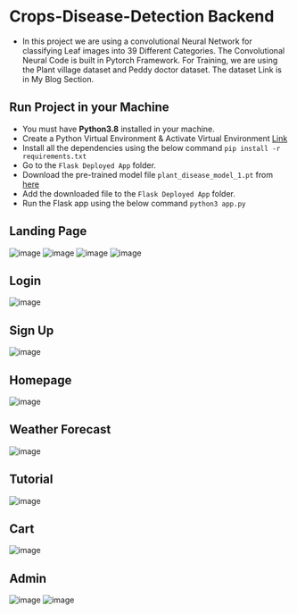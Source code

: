 # Crops-Disease-Detection Backend
* In this project we are using a convolutional Neural Network for classifying Leaf images into 39 Different Categories. The Convolutional Neural Code is built in Pytorch Framework. For Training, we are using the Plant village dataset and Peddy doctor dataset. The dataset Link is in My Blog Section.

## Run Project in your Machine
* You must have **Python3.8** installed in your machine.
* Create a Python Virtual Environment & Activate Virtual Environment [Link](https://docs.python.org/3/tutorial/venv.html)
* Install all the dependencies using the below command
    `pip install -r requirements.txt`
* Go to the `Flask Deployed App` folder.
* Download the pre-trained model file `plant_disease_model_1.pt` from [here](https://drive.google.com/drive/u/0/folders/1yAGRCTtDZCCjhgf5uUrMtM3BGQeeLgQX)
* Add the downloaded file to the `Flask Deployed App` folder.
* Run the Flask app using the below command `python3 app.py`
  
## Landing Page
![image](https://github.com/asifbhuiyann/A-Digital-Ecosystem-with-AI-powered-Disease-Detection-and-Pesticide-Recommendations/assets/67231225/a87edb15-bcd7-4aec-9130-9090d92e8e83)
![image](https://github.com/asifbhuiyann/A-Digital-Ecosystem-with-AI-powered-Disease-Detection-and-Pesticide-Recommendations/assets/67231225/4ee38ea2-0c91-4812-8e08-1e3663f33f99)
![image](https://github.com/asifbhuiyann/A-Digital-Ecosystem-with-AI-powered-Disease-Detection-and-Pesticide-Recommendations/assets/67231225/ab2f010c-ade4-4f76-b4c8-86e9e7357bea)
![image](https://github.com/asifbhuiyann/A-Digital-Ecosystem-with-AI-powered-Disease-Detection-and-Pesticide-Recommendations/assets/67231225/f55573b8-cb73-429b-bcf7-6bce6c2221f3)

## Login
![image](https://github.com/asifbhuiyann/A-Digital-Ecosystem-with-AI-powered-Disease-Detection-and-Pesticide-Recommendations/assets/67231225/bb52d895-0cbf-427d-8983-5bfed0883086)

## Sign Up
![image](https://github.com/asifbhuiyann/A-Digital-Ecosystem-with-AI-powered-Disease-Detection-and-Pesticide-Recommendations/assets/67231225/d9ea9e3d-2de5-4341-8ee9-aada0546b74b)

## Homepage
![image](https://github.com/asifbhuiyann/A-Digital-Ecosystem-with-AI-powered-Disease-Detection-and-Pesticide-Recommendations/assets/67231225/65691d42-1f4f-4c3d-8394-1f5b42f87dd9)

## Weather Forecast
![image](https://github.com/asifbhuiyann/A-Digital-Ecosystem-with-AI-powered-Disease-Detection-and-Pesticide-Recommendations/assets/67231225/aaa1fb59-e673-4872-8885-475037efe68c)

## Tutorial
![image](https://github.com/asifbhuiyann/A-Digital-Ecosystem-with-AI-powered-Disease-Detection-and-Pesticide-Recommendations/assets/67231225/07c3df2a-f370-4901-b684-3cf5f941f8d1)

## Cart
![image](https://github.com/asifbhuiyann/A-Digital-Ecosystem-with-AI-powered-Disease-Detection-and-Pesticide-Recommendations/assets/67231225/034b65dd-5ac7-47bf-b17f-11c45f474e5e)

## Admin
![image](https://github.com/asifbhuiyann/A-Digital-Ecosystem-with-AI-powered-Disease-Detection-and-Pesticide-Recommendations/assets/67231225/75d1b63e-ff01-40ca-8f8f-f94e26841d1c)
![image](https://github.com/asifbhuiyann/A-Digital-Ecosystem-with-AI-powered-Disease-Detection-and-Pesticide-Recommendations/assets/67231225/2ece201d-3401-401e-8801-cbe8d382687a)
